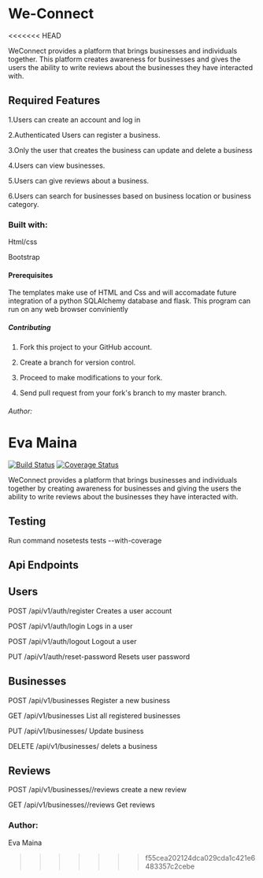 # We-Connect
<<<<<<< HEAD

WeConnect provides a platform that brings businesses and individuals together. This platform creates awareness for businesses and gives the users the ability to write reviews about the businesses they have interacted with.  

## Required Features
1.Users can create an account and log in

2.Authenticated Users can register a business.

3.Only the user that creates the business can update and delete a business

4.Users can view businesses.

5.Users can give reviews about a business.

6.Users can search for businesses based on business location or business category.
### Built with:
Html/css

Bootstrap

#### Prerequisites
The templates make use of HTML and Css and will accomadate future integration of a python SQLAlchemy database and flask. This program can run on any web browser conviniently

##### Contributing
1. Fork this project to your GitHub account.

2. Create a branch for version control.

3. Proceed to make modifications to your fork.

4. Send pull request from your fork's branch to my master branch.

###### Author:

Eva Maina
=======
[![Build Status](https://travis-ci.org/evamaina/We-Connect.svg?branch=Challenge2)](https://travis-ci.org/evamaina/We-Connect)
[![Coverage Status](https://coveralls.io/repos/github/evamaina/We-Connect/badge.svg?branch=master)](https://coveralls.io/github/evamaina/We-Connect?branch=master)

WeConnect provides a platform that brings businesses and individuals together by creating awareness for businesses and giving the users the ability to write reviews about the businesses they have interacted with.



## Testing
Run command nosetests tests --with-coverage

## Api Endpoints
## Users

POST /api/v1/auth/register Creates a user account

POST /api/v1/auth/login Logs in a user

POST /api/v1/auth/logout Logout a user

PUT /api/v1/auth/reset-password Resets user password

## Businesses

POST /api/v1/businesses Register a new business

GET /api/v1/businesses List all registered businesses

PUT /api/v1/businesses/<businessId> Update business

DELETE /api/v1/businesses/<businessId> delets a business

## Reviews

POST /api/v1/businesses/<businessId>/reviews create a new review

GET /api/v1/businesses/<businessId>/reviews Get reviews


### Author:

Eva Maina








>>>>>>> f55cea202124dca029cda1c421e6483357c2cebe
